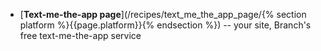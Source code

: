 * [**Text-me-the-app page**](/recipes/text_me_the_app_page/{% section platform %}{{page.platform}}{% endsection %}) -- your site, Branch's free text-me-the-app service
